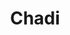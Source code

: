 ---
template: IdentityDetailPage
title: Chadi
description: NFT artist 
image: /chadi.jpg
website: 
donationAddress: 
---